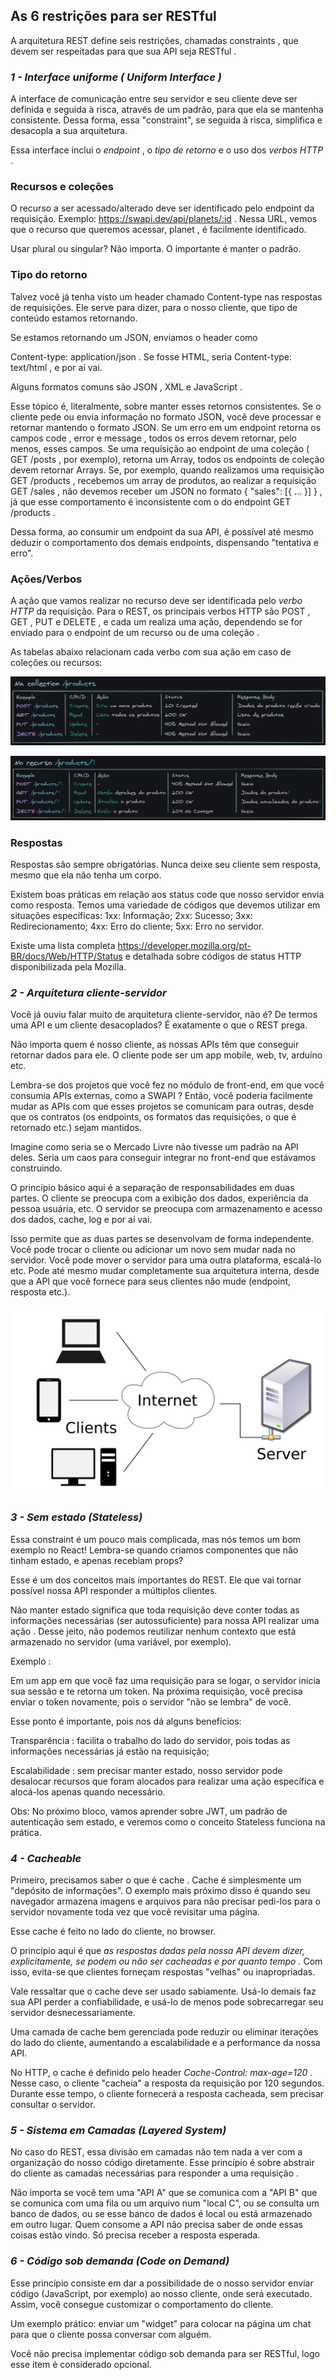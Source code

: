 ## As 6 restrições para ser RESTful

A arquitetura REST define seis restrições, chamadas constraints , que devem ser respeitadas para que sua API seja RESTful .

### *1 - Interface uniforme ( Uniform Interface )*

A interface de comunicação entre seu servidor e seu cliente deve ser definida e seguida à risca, através de um padrão, para que ela se mantenha consistente. Dessa forma, essa "constraint", se seguida à risca, simplifica e desacopla a sua arquitetura.

Essa interface inclui o *endpoint* , o *tipo de retorno* e o uso dos *verbos HTTP* .

### Recursos e coleções

O recurso a ser acessado/alterado deve ser identificado pelo endpoint da requisição. Exemplo: https://swapi.dev/api/planets/:id . Nessa URL, vemos que o recurso que queremos acessar, planet , é facilmente identificado.

Usar plural ou singular? Não importa. O importante é manter o padrão.

### Tipo do retorno
Talvez você já tenha visto um header chamado Content-type nas respostas de requisições. Ele serve para dizer, para o nosso cliente, que tipo de conteúdo estamos retornando.

Se estamos retornando um JSON, enviamos o header como 

Content-type: application/json . Se fosse HTML, seria Content-type: text/html , e por aí vai.

Alguns formatos comuns são JSON , XML e JavaScript .

Esse tópico é, literalmente, sobre manter esses retornos consistentes. Se o cliente pede ou envia informação no formato JSON, você deve processar e retornar mantendo o formato JSON. Se um erro em um endpoint retorna os campos code , error e message , todos os erros devem retornar, pelo menos, esses campos. Se uma requisição ao endpoint de uma coleção ( GET /posts , por exemplo), retorna um Array, todos os endpoints de coleção devem retornar Arrays. Se, por exemplo, quando realizamos uma requisição GET /products , recebemos um array de produtos, ao realizar a requisição GET /sales , não devemos receber um JSON no formato { "sales": [{ ... }] } , já que esse comportamento é inconsistente com o do endpoint GET /products .

Dessa forma, ao consumir um endpoint da sua API, é possível até mesmo deduzir o comportamento dos demais endpoints, dispensando "tentativa e erro".

### Ações/Verbos

A ação que vamos realizar no recurso deve ser identificada pelo *verbo HTTP* da requisição. Para o REST, os principais verbos HTTP são POST , GET , PUT e DELETE , e cada um realiza uma ação, dependendo se for enviado para o endpoint de um recurso ou de uma coleção .

As tabelas abaixo relacionam cada verbo com sua ação em caso de coleções ou recursos:

<img src="REST-collection-requests.png" alt='Verbos HTTP e ações em coleções REST
'>

<img src="REST-resource-requests.png" alt='Verbos HTTP e ações em recursos REST
'>

### Respostas

Respostas são sempre obrigatórias. Nunca deixe seu cliente sem resposta, mesmo que ela não tenha um corpo.

Existem boas práticas em relação aos status code que nosso servidor envia como resposta. Temos uma variedade de códigos que devemos utilizar em situações específicas:
  1xx: Informação;
  2xx: Sucesso;
  3xx: Redirecionamento;
  4xx: Erro do cliente;
  5xx: Erro no servidor.

Existe uma lista completa https://developer.mozilla.org/pt-BR/docs/Web/HTTP/Status e detalhada sobre códigos de status HTTP disponibilizada pela Mozilla.

### *2 - Arquitetura cliente-servidor*

Você já ouviu falar muito de arquitetura cliente-servidor, não é? De termos uma API e um cliente desacoplados? É exatamente o que o REST prega.

Não importa quem é nosso cliente, as nossas APIs têm que conseguir retornar dados para ele. O cliente pode ser um app mobile, web, tv, arduíno etc.

Lembra-se dos projetos que você fez no módulo de front-end, em que você consumia APIs externas, como a SWAPI ? Então, você poderia facilmente mudar as APIs com que esses projetos se comunicam para outras, desde que os contratos (os endpoints, os formatos das requisições, o que é retornado etc.) sejam mantidos.

Imagine como seria se o Mercado Livre não tivesse um padrão na API deles. Seria um caos para conseguir integrar no front-end que estávamos construindo.

O princípio básico aqui é a separação de responsabilidades em duas partes. O cliente se preocupa com a exibição dos dados, experiência da pessoa usuária, etc. O servidor se preocupa com armazenamento e acesso dos dados, cache, log e por aí vai.

Isso permite que as duas partes se desenvolvam de forma independente. Você pode trocar o cliente ou adicionar um novo sem mudar nada no servidor. Você pode mover o servidor para uma outra plataforma, escalá-lo etc. Pode até mesmo mudar completamente sua arquitetura interna, desde que a API que você fornece para seus clientes não mude (endpoint, resposta etc.).

<img src='client-server.png' />


### *3 - Sem estado (Stateless)*

Essa constraint é um pouco mais complicada, mas nós temos um bom exemplo no React! Lembra-se quando criamos componentes que não tinham estado, e apenas recebiam props?

Esse é um dos conceitos mais importantes do REST. Ele que vai tornar possível nossa API responder a múltiplos clientes.

Não manter estado significa que toda requisição deve conter todas as informações necessárias (ser autossuficiente) para nossa API realizar uma ação . Desse jeito, não podemos reutilizar nenhum contexto que está armazenado no servidor (uma variável, por exemplo).

Exemplo :

Em um app em que você faz uma requisição para se logar, o servidor inicia sua sessão e te retorna um token.
Na próxima requisição, você precisa enviar o token novamente, pois o servidor "não se lembra" de você.

Esse ponto é importante, pois nos dá alguns benefícios:

  Transparência : facilita o trabalho do lado do servidor, pois todas as informações necessárias já estão na requisição;

  Escalabilidade : sem precisar manter estado, nosso servidor pode desalocar recursos que foram alocados para realizar uma ação específica e alocá-los apenas quando necessário.

Obs: No próximo bloco, vamos aprender sobre JWT, um padrão de autenticação sem estado, e veremos como o conceito Stateless funciona na prática.


### *4 - Cacheable*

Primeiro, precisamos saber o que é cache . Cache é simplesmente um "depósito de informações". O exemplo mais próximo disso é quando seu navegador armazena imagens e arquivos para não precisar pedi-los para o servidor novamente toda vez que você revisitar uma página.

Esse cache é feito no lado do cliente, no browser.

O princípio aqui é que *as respostas dadas pela nossa API devem dizer, explicitamente, se podem ou não ser cacheadas e por quanto tempo .* Com isso, evita-se que clientes forneçam respostas "velhas" ou inapropriadas.

Vale ressaltar que o cache deve ser usado sabiamente. Usá-lo demais faz sua API perder a confiabilidade, e usá-lo de menos pode sobrecarregar seu servidor desnecessariamente.

Uma camada de cache bem gerenciada pode reduzir ou eliminar iterações do lado do cliente, aumentando a escalabilidade e a performance da nossa API.

No HTTP, o cache é definido pelo header *Cache-Control: max-age=120* . Nesse caso, o cliente "cacheia" a resposta da requisição por 120 segundos. Durante esse tempo, o cliente fornecerá a resposta cacheada, sem precisar consultar o servidor.


### *5 - Sistema em Camadas (Layered System)*

No caso do REST, essa divisão em camadas não tem nada a ver com a organização do nosso código diretamente. Esse princípio é sobre abstrair do cliente as camadas necessárias para responder a uma requisição .

Não importa se você tem uma "API A" que se comunica com a "API B" que se comunica com uma fila ou um arquivo num "local C", ou se consulta um banco de dados, ou se esse banco de dados é local ou está armazenado em outro lugar. Quem consome a API não precisa saber de onde essas coisas estão vindo. Só precisa receber a resposta esperada.


### *6 - Código sob demanda (Code on Demand)*

Esse princípio consiste em dar a possibilidade de o nosso servidor enviar código (JavaScript, por exemplo) ao nosso cliente, onde será executado. Assim, você consegue customizar o comportamento do cliente.

Um exemplo prático: enviar um "widget" para colocar na página um chat para que o cliente possa conversar com alguém.

Você não precisa implementar código sob demanda para ser RESTful, logo esse item é considerado opcional.
